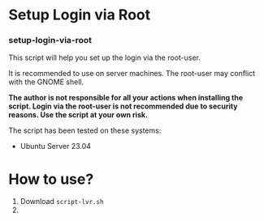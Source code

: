 # Setup Login via Root
### setup-login-via-root

This script will help you set up the login via the root-user.

It is recommended to use on server machines. The root-user may conflict with the GNOME shell.

**The author is not responsible for all your actions when installing the script. Login via the root-user is not recommended due to security reasons. Use the script at your own risk.** 

The script has been tested on these systems:
- Ubuntu Server 23.04

# How to use?
1. Download `script-lvr.sh`
2. 